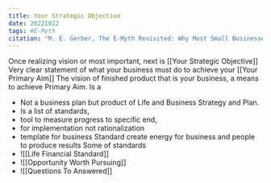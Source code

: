 ```yaml
---
title: Your Strategic Objective
date: 20221022
tags: #E-Myth
citation: "M. E. Gerber, The E-Myth Revisited: Why Most Small Businesses Don’t Work and What to Do About It. Harper Collins, 2009."
---
```

Once realizing vision or most important, next is [[Your Strategic Objective]]
Very clear statement of what your business must do to achieve your [[Your Primary Aim]]
The vision of finished product that is your business, a means to achieve Primary Aim.
Is a
- Not a business plan but product of Life and Business Strategy and Plan.
- Is a list of standards, 
- tool to measure progress to specific end, 
- for implementation not rationalization
- template for business
Standard create energy for business and people to produce results
Some of standards
- ![[Life Financial Standard]] 
- ![[Opportunity Worth Pursuing]] 
- ![[Questions To Answered]]